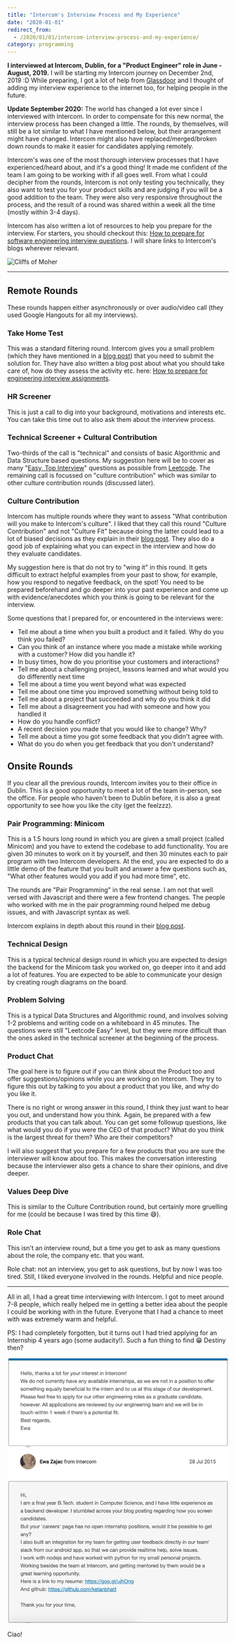 ```yaml
---
title: "Intercom's Interview Process and My Experience"
date: "2020-01-01"
redirect_from:
  - /2020/01/01/intercom-interview-process-and-my-experience/
category: programming
---
```


**I interviewed at Intercom, Dublin, for a "Product Engineer" role in June - August, 2019.** I will be starting my Intercom journey on December 2nd, 2019 :D
While preparing, I got a lot of help from [Glassdoor](https://www.glassdoor.co.in/Overview/Working-at-Intercom-EI_IE1035935.11,19.htm) and I thought of adding my interview experience to the internet too, for helping people in the future.

**Update September 2020:** The world has changed a lot ever since I interviewed with Intercom. In order to compensate for this new normal, the interview process has been changed a little. The rounds, by themselves, will still be a lot similar to what I have mentioned below, but their arrangement might have changed. Intercom might also have replaced/merged/broken down rounds to make it easier for candidates applying remotely.

Intercom's was one of the most thorough interview processes that I have experienced/heard about, and it's a good thing! It made me confident of the team I am going to be working with if all goes well. From what I could decipher from the rounds, Intercom is not only testing you technically, they also want to test you for your product skills and are judging if you will be a good addition to the team. They were also very responsive throughout the process, and the result of a round was shared within a week all the time (mostly within 3-4 days).

Intercom has also written a lot of resources to help you prepare for the interview. For starters, you should checkout this: [How to prepare for software engineering interview questions](https://www.intercom.com/blog/software-engineering-interview-questions/). I will share links to Intercom's blogs wherever relevant.

![Cliffs of Moher](./images/cover.jpg)

* * *

## Remote Rounds

These rounds happen either asynchronously or over audio/video call (they used Google Hangouts for all my interviews).

### Take Home Test

This was a standard filtering round. Intercom gives you a small problem (which they have mentioned in a [blog post](https://www.intercom.com/blog/how-we-hire-engineers-part-1/)) that you need to submit the solution for. They have also written a blog post about what you should take care of, how do they assess the activity etc. here: [How to prepare for engineering interview assignments](https://www.intercom.com/blog/engineer-interview-assignments/).

### HR Screener

This is just a call to dig into your background, motivations and interests etc. You can take this time out to also ask them about the interview process.

### Technical Screener + Cultural Contribution

Two-thirds of the call is "technical" and consists of basic Algorithmic and Data Structure based questions. My suggestion here will be to cover as many "[Easy, Top Interview](https://leetcode.com/problemset/all/?difficulty=Easy&listId=wpwgkgt)" questions as possible from [Leetcode](https://leetcode.com/).
The remaining call is focussed on "culture contribution" which was similar to other culture contribution rounds (discussed later).

### Culture Contribution

Intercom has multiple rounds where they want to assess "What contribution will you make to Intercom's culture".
I liked that they call this round "Culture Contribution" and not "Culture Fit" because doing the latter could lead to a lot of biased decisions as they explain in their [blog post](https://www.intercom.com/blog/how-we-hire-engineers-part-2-culture-contribution/). They also do a good job of explaining what you can expect in the interview and how do they evaluate candidates.

My suggestion here is that do not try to "wing it" in this round. It gets difficult to extract helpful examples from your past to show, for example, how you respond to negative feedback, on the spot! You need to be prepared beforehand and go deeper into your past experience and come up with evidence/anecdotes which you think is going to be relevant for the interview.

Some questions that I prepared for, or encountered in the interviews were:

- Tell me about a time when you built a product and it failed. Why do you think you failed?
- Can you think of an instance where you made a mistake while working with a customer? How did you handle it?
- In busy times, how do you prioritise your customers and interactions?
- Tell me about a challenging project, lessons learned and what would you do differently next time
- Tell me about a time you went beyond what was expected
- Tell me about one time you improved something without being told to
- Tell me about a project that succeeded and why do you think it did
- Tell me about a disagreement you had with someone and how you handled it
- How do you handle conflict?
- A recent decision you made that you would like to change? Why?
- Tell me about a time you got some feedback that you didn't agree with.
- What do you do when you get feedback that you don't understand?

## Onsite Rounds

If you clear all the previous rounds, Intercom invites you to their office in Dublin. This is a good opportunity to meet a lot of the team in-person, see the office. For people who haven't been to Dublin before, it is also a great opportunity to see how you like the city (get the feelzzz).

### Pair Programming: Minicom

This is a 1.5 hours long round in which you are given a small project (called Minicom) and you have to extend the codebase to add functionality. You are given 30 minutes to work on it by yourself, and then 30 minutes each to pair program with two Intercom developers.
At the end, you are expected to do a little demo of the feature that you built and answer a few questions such as, "What other features would you add if you had more time", etc.

The rounds are "Pair Programming" in the real sense. I am not that well versed with Javascript and there were a few frontend changes. The people who worked with me in the pair programming round helped me debug issues, and with Javascript syntax as well.

Intercom explains in depth about this round in their [blog post](https://www.intercom.com/blog/building-minicom-engineering-interviews/).

### Technical Design

This is a typical technical design round in which you are expected to design the backend for the Minicom task you worked on, go deeper into it and add a lot of features. You are expected to be able to communicate your design by creating rough diagrams on the board.

### Problem Solving

This is a typical Data Structures and Algorithmic round, and involves solving 1-2 problems and writing code on a whiteboard in 45 minutes.
The questions were still "Leetcode Easy" level, but they were more difficult than the ones asked in the technical screener at the beginning of the process.

### Product Chat

The goal here is to figure out if you can think about the Product too and offer suggestions/opinions while you are working on Intercom. They try to figure this out by talking to you about a product that you like, and why do you like it.

There is no right or wrong answer in this round, I think they just want to hear you out, and understand how you think. Again, be prepared with a few products that you can talk about. You can get some followup questions, like what would you do if you were the CEO of that product? What do you think is the largest threat for them? Who are their competitors?

I will also suggest that you prepare for a few products that you are sure the interviewer will know about too. This makes the conversation interesting because the interviewer also gets a chance to share their opinions, and dive deeper.

### Values Deep Dive

This is similar to the Culture Contribution round, but certainly more gruelling for me (could be because I was tired by this time 😅).

### Role Chat

This isn't an interview round, but a time you get to ask as many questions about the role, the company etc. that you want.

Role chat: not an interview, you get to ask questions, but by now I was too tired. Still, I liked everyone involved in the rounds. Helpful and nice people.

* * *

All in all, I had a great time interviewing with Intercom. I got to meet around 7-8 people, which really helped me in getting a better idea about the people I could be working with in the future. Everyone that I had a chance to meet with was extremely warm and helpful.

PS: I had completely forgotten, but it turns out I had tried applying for an Internship 4 years ago (some audacity!). Such a fun thing to find 😁 Destiny then?

![Screenshot of the time I applied for an internship at Intercom](./images/internship-application.png)

Ciao!
